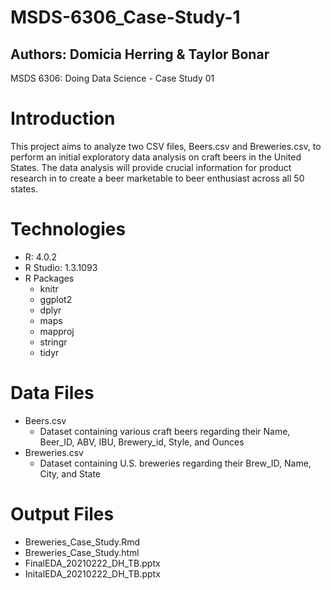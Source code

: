 # MSDS-6306_Case-Study-1
## Authors: Domicia Herring & Taylor Bonar
MSDS 6306: Doing Data Science - Case Study 01

# Introduction
This project aims to analyze two CSV files, Beers.csv and Breweries.csv, to perform an initial exploratory data analysis on craft beers in the United States. The data analysis will provide crucial information for product research in to create a beer marketable to beer enthusiast across all 50 states.

# Technologies
* R: 4.0.2
* R Studio: 1.3.1093
* R Packages
  * knitr
  * ggplot2
  * dplyr
  * maps
  * mapproj
  * stringr
  * tidyr
  
# Data Files
* Beers.csv
  * Dataset containing various craft beers regarding their Name, Beer_ID, ABV, IBU, Brewery_id, Style, and Ounces
* Breweries.csv
  * Dataset containing U.S. breweries regarding their Brew_ID, Name, City, and State

# Output Files
* Breweries_Case_Study.Rmd
* Breweries_Case_Study.html
* FinalEDA_20210222_DH_TB.pptx
* InitalEDA_20210222_DH_TB.pptx

